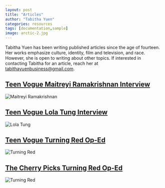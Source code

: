 ```yaml
---
layout: post
title: "Articles"
author: "Tabitha Yuen"
categories: resources
tags: [documentation,sample]
image: arctic-2.jpg
---
```


Tabitha Yuen has been writing published articles since the age of fourteen. Her works emphasize culture, identity, film and television, and race. However, she is open to writing about other topics. If interested in contacting Tabitha for an article, reach her at tabithayuenbusiness@gmail.com.

## [Teen Vogue Maitreyi Ramakrishnan Interview](https://www.teenvogue.com/story/never-have-i-ever-season-3-maitreyi-ramakrishnan-interview)

<img src="(https://images.app.goo.gl/gwvEjrePX5a73u5D8)" alt="Maitreyi Ramakrishnan">

## [Teen Vogue Lola Tung Interview](https://www.teenvogue.com/story/the-summer-i-turned-pretty-star-lola-tung-on-self-love-asian-representation-and-taylor-swift)

<img src="(https://images.app.goo.gl/q67BiX3pKMWyHsSw6)" alt="Lola Tung">


## [Teen Vogue Turning Red Op-Ed](https://www.teenvogue.com/story/turning-red-made-me-feel-understood-as-a-chinese-american-teen)

<img src="(https://images.app.goo.gl/W7QWKSSjTqJM4nR98)" alt="Turning Red">


## [The Cherry Picks Turning Red Op-Ed](https://www.thecherrypicks.com/stories/turning-red-teenage-girl/)


<img src="(https://images.app.goo.gl/Wwvwh2Pd9pL4H5Bb9)" alt="Turning Red">
